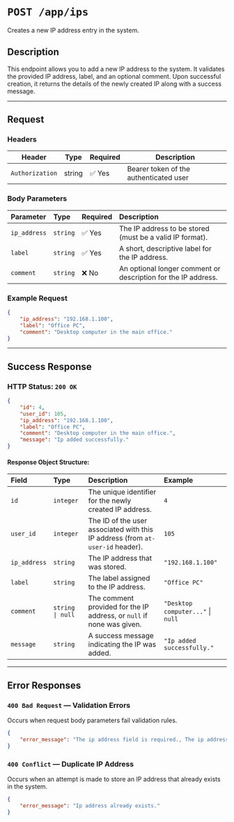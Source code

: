 # `POST /app/ips`

Creates a new IP address entry in the system.

## Description

This endpoint allows you to add a new IP address to the system. It validates the provided IP address, label, and an
optional comment. Upon successful creation, it returns the details of the newly created IP along with a success message.

---

## Request

### Headers

| Header          | Type   | Required | Description                            |
|-----------------|--------|----------|----------------------------------------|
| `Authorization` | string | ✅ Yes    | Bearer token of the authenticated user |

### Body Parameters

| Parameter    | Type     | Required | Description                                                   |
|:-------------|:---------|:---------|:--------------------------------------------------------------|
| `ip_address` | `string` | ✅ Yes    | The IP address to be stored (must be a valid IP format).      |
| `label`      | `string` | ✅ Yes    | A short, descriptive label for the IP address.                |
| `comment`    | `string` | ❌ No     | An optional longer comment or description for the IP address. |

### Example Request

```json
{
    "ip_address": "192.168.1.100",
    "label": "Office PC",
    "comment": "Desktop computer in the main office."
}
```

---

## Success Response

### HTTP Status: `200 OK`

```json
{
    "id": 4,
    "user_id": 105,
    "ip_address": "192.168.1.100",
    "label": "Office PC",
    "comment": "Desktop computer in the main office.",
    "message": "Ip added successfully."
}
```

#### Response Object Structure:

| Field        | Type             | Description                                                                    | Example                           |
|:-------------|:-----------------|:-------------------------------------------------------------------------------|:----------------------------------|
| `id`         | `integer`        | The unique identifier for the newly created IP address.                        | `4`                               |
| `user_id`    | `integer`        | The ID of the user associated with this IP address (from `at-user-id` header). | `105`                             |
| `ip_address` | `string`         | The IP address that was stored.                                                | `"192.168.1.100"`                 |
| `label`      | `string`         | The label assigned to the IP address.                                          | `"Office PC"`                     |
| `comment`    | `string \| null` | The comment provided for the IP address, or `null` if none was given.          | `"Desktop computer..."` \| `null` |
| `message`    | `string`         | A success message indicating the IP was added.                                 | `"Ip added successfully."`        |

---

## Error Responses

### `400 Bad Request` — Validation Errors

Occurs when request body parameters fail validation rules.

```json
{
    "error_message": "The ip address field is required., The ip address must be a valid IP address., The label field is required."
}
```

### `400 Conflict` — Duplicate IP Address

Occurs when an attempt is made to store an IP address that already exists in the system.

```json
{
    "error_message": "Ip address already exists."
}
```
